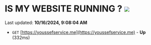 # IS MY WEBSITE RUNNING ? [![](https://img.shields.io/static/v1?label=Sponsor&message=%E2%9D%A4&logo=GitHub&color=%23fe8e86)](https://github.com/sponsors/Youssef-Lehmam)

Last updated: **10/16/2024, 9:08:04 AM**

- `GET` [https://youssefservice.me](https://youssefservice.me) - **Up** (332ms)
